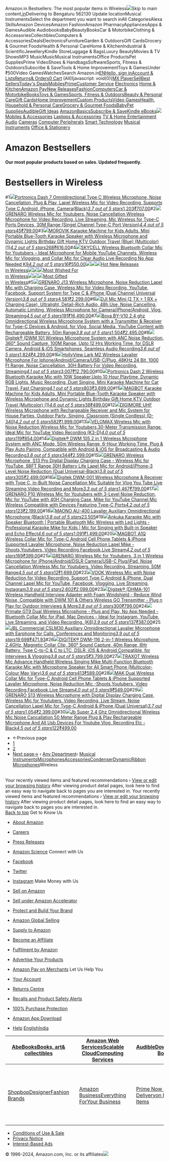 Amazon.in Bestsellers: The most popular items in Wireless![](https://m.media-amazon.com/images/G/31/gno/sprites/nav-sprite-global-1x-reorg-privacy._CB541718031_.png)Skip to main content[.in](/ref=nav_logo)Delivering to Bengaluru 562130  Update locationMusical InstrumentsSelect the department you want to search inAll CategoriesAlexa SkillsAmazon DevicesAmazon FashionAmazon PharmacyAppliancesApps & GamesAudible AudiobooksBabyBeautyBooksCar & MotorbikeClothing & AccessoriesCollectiblesComputers & AccessoriesDealsElectronicsFurnitureGarden & OutdoorsGift CardsGrocery & Gourmet FoodsHealth & Personal CareHome & KitchenIndustrial & ScientificJewelleryKindle StoreLuggage & BagsLuxury BeautyMovies & TV ShowsMP3 MusicMusicMusical InstrumentsOffice ProductsPet SuppliesPrime VideoShoes & HandbagsSoftwareSports, Fitness & OutdoorsSubscribe & SaveTools & Home ImprovementToys & GamesUnder ₹500Video GamesWatchesSearch Amazon.in[EN](/customer-preferences/edit?ie=UTF8&preferencesReturnUrl=%2Fgp%2Fbestsellers%2Fmusical-instruments%2F4654392031%2Fref%3Dzg_bs_nav_musical-instruments_2_4654391031&ref_=topnav_lang)[Hello, sign inAccount & Lists](https://www.amazon.in/ap/signin?openid.pape.max_auth_age=0&openid.return_to=https%3A%2F%2Fwww.amazon.in%2Fgp%2Fbestsellers%2Fmusical-instruments%2F4654392031%2Fref%3Dnav_ya_signin&openid.identity=http%3A%2F%2Fspecs.openid.net%2Fauth%2F2.0%2Fidentifier_select&openid.assoc_handle=inflex&openid.mode=checkid_setup&openid.claimed_id=http%3A%2F%2Fspecs.openid.net%2Fauth%2F2.0%2Fidentifier_select&openid.ns=http%3A%2F%2Fspecs.openid.net%2Fauth%2F2.0)[Returns& Orders](/gp/css/order-history?ref_=nav_orders_first)[0 Cart](/gp/cart/view.html?ref_=nav_cart) [All](javascript: void(0))[MX Player](/minitv?ref_=nav_avod_desktop_topnav)[Sell](/b/32702023031?node=32702023031&ld=AZINSOANavDesktop_T3&ref_=nav_cs_sell_T3)[Best Sellers](/gp/bestsellers/?ref_=nav_cs_bestsellers)[Today's Deals](/deals?ref_=nav_cs_gb)[Mobiles](/mobile-phones/b/?ie=UTF8&node=1389401031&ref_=nav_cs_mobiles)[Prime](/prime?ref_=nav_cs_primelink_nonmember)[Customer Service](/gp/help/customer/display.html?nodeId=200507590&ref_=nav_cs_help) [Electronics](/electronics/b/?ie=UTF8&node=976419031&ref_=nav_cs_electronics) [Home & Kitchen](/Home-Kitchen/b/?ie=UTF8&node=976442031&ref_=nav_cs_home)[Amazon Pay](/gp/sva/dashboard?ref_=nav_cs_apay)[New Releases](/gp/new-releases/?ref_=nav_cs_newreleases)[Fashion](/gp/browse.html?node=6648217031&ref_=nav_cs_fashion)[Computers](/computers-and-accessories/b/?ie=UTF8&node=976392031&ref_=nav_cs_pc)[Car & Motorbike](/Car-Motorbike-Store/b/?ie=UTF8&node=4772060031&ref_=nav_cs_automotive)[Books](/Books/b/?ie=UTF8&node=976389031&ref_=nav_cs_books)[Toys & Games](/Toys-Games/b/?ie=UTF8&node=1350380031&ref_=nav_cs_toys)[Sports, Fitness & Outdoors](/Sports/b/?ie=UTF8&node=1984443031&ref_=nav_cs_sports)[Beauty & Personal Care](/beauty/b/?ie=UTF8&node=1355016031&ref_=nav_cs_beauty)[Gift Cards](/gift-card-store/b/?ie=UTF8&node=3704982031&ref_=nav_cs_gc)[Home Improvement](/Home-Improvement/b/?ie=UTF8&node=4286640031&ref_=nav_cs_hi)[Custom Products](/Amazon-Custom/b/?ie=UTF8&node=32615889031&ref_=nav_cs_custom)[Video Games](/video-games/b/?ie=UTF8&node=976460031&ref_=nav_cs_video_games)[Health, Household & Personal Care](/health-and-personal-care/b/?ie=UTF8&node=1350384031&ref_=nav_cs_hpc)[Grocery & Gourmet Foods](/Gourmet-Specialty-Foods/b/?ie=UTF8&node=2454178031&ref_=nav_cs_grocery)[Baby](/Baby/b/?ie=UTF8&node=1571274031&ref_=nav_cs_baby)[Pet Supplies](/Pet-Supplies/b/?ie=UTF8&node=2454181031&ref_=nav_cs_pets)[Audible](/Audible-Books-and-Originals/b/?ie=UTF8&node=17941593031&ref_=nav_cs_audible)[Gift Ideas](/gcx/-/gfhz/?ref_=nav_cs_giftfinder) [AmazonBasics](/b/?node=6637738031&ref_=nav_cs_amazonbasics)[Subscribe & Save](/auto-deliveries/landing?ref_=nav_cs_sns)[Kindle eBooks](/Kindle-eBooks/b/?ie=UTF8&node=1634753031&ref_=nav_cs_kindle_books)[![](https://m.media-amazon.com/images/G/31/img18/Electronics/Megamenu/Megamenu_Electronics_top._CB485947327_.png)](/electronics/b/?ie=UTF8&node=976419031&ref_=topnav_storetab_top_elec_mega) [Mobiles & Accessories](/b/?_encoding=UTF8&node=1389401031&ref_=sv_top_elec_mega_1)  [Laptops & Accessories](/b/?_encoding=UTF8&node=976392031&ref_=sv_top_elec_mega_2)  [TV & Home Entertainment](/b/?_encoding=UTF8&node=1389375031&ref_=sv_top_elec_mega_3)  [Audio](/b/?_encoding=UTF8&node=1389335031&ref_=sv_top_elec_mega_4)  [Cameras](/b/?_encoding=UTF8&node=1388977031&ref_=sv_top_elec_mega_5)  [Computer Peripherals](/b/?_encoding=UTF8&node=1375248031&ref_=sv_top_elec_mega_6)  [Smart Technology](/b/?_encoding=UTF8&node=13773797031&ref_=sv_top_elec_mega_7)  [Musical Instruments](/b/?_encoding=UTF8&node=3677697031&ref_=sv_top_elec_mega_8)  [Office & Stationery](/b/?_encoding=UTF8&node=2454172031&ref_=sv_top_elec_mega_9) 

Amazon Bestsellers
==================

#### Our most popular products based on sales. Updated frequently.

Bestsellers in Wireless
=======================

#1[![](https://images-eu.ssl-images-amazon.com/images/I/510FMHQ1ikL._AC_UL300_SR300,200_.jpg)](/Portronics-Omnidirectional-Microphone-Cancellation-Recording/dp/B0CWXRTBSZ/ref=zg_bs_g_4654392031_d_sccl_1/262-7801173-9112739?psc=1)[Portronics Dash 7 Omnidirectional Type C Wireless Microphone, Noise Cancellation, Plug & Play, Lapel Wireless Mic for Video Recording, Supports Type C Android, iPhone, Camera(Black)](/Portronics-Omnidirectional-Microphone-Cancellation-Recording/dp/B0CWXRTBSZ/ref=zg_bs_g_4654392031_d_sccl_1/262-7801173-9112739?psc=1)[*3.7 out of 5 stars*1,203](/product-reviews/B0CWXRTBSZ/ref=zg_bs_g_4654392031_d_sccl_1_cr/262-7801173-9112739)[₹707.00](/Portronics-Omnidirectional-Microphone-Cancellation-Recording/dp/B0CWXRTBSZ/ref=zg_bs_g_4654392031_d_sccl_1/262-7801173-9112739?psc=1)#2[![](https://images-eu.ssl-images-amazon.com/images/I/61XiCEis+RL._AC_UL300_SR300,200_.jpg)](/GRENARO-Type-C-Singel-Channel-Version/dp/B0DK56MSXV/ref=zg_bs_g_4654392031_d_sccl_2/262-7801173-9112739?psc=1)[GRENARO Wireless Mic for Youtubers, Noise Cancellation Wireless Microphone for Video Recording, Live Streaming, Mic Wireless for Type-C Ports Devices, 30M Range (Singel Channel Type-C Port Version)](/GRENARO-Type-C-Singel-Channel-Version/dp/B0DK56MSXV/ref=zg_bs_g_4654392031_d_sccl_2/262-7801173-9112739?psc=1)[*4.4 out of 5 stars*45](/product-reviews/B0DK56MSXV/ref=zg_bs_g_4654392031_d_sccl_2_cr/262-7801173-9112739)[₹799.00](/GRENARO-Type-C-Singel-Channel-Version/dp/B0DK56MSXV/ref=zg_bs_g_4654392031_d_sccl_2/262-7801173-9112739?psc=1)#3[![](https://images-eu.ssl-images-amazon.com/images/I/61nW0H0vvSL._AC_UL300_SR300,200_.jpg)](/MOROVIK-Portable-Blue-Tooth-Microphone-Multicolor/dp/B0DCGFB2Q8/ref=zg_bs_g_4654392031_d_sccl_3/262-7801173-9112739?psc=1)[MOROVIK Karaoke Machine for Kids Adults, Mini Portable Blue-Tooth Karaoke Speaker with Wireless Microphone and Dynamic Lights Birthday Gift Home KTV Outdoor Travel (Blue) (Multicolor) (1)](/MOROVIK-Portable-Blue-Tooth-Microphone-Multicolor/dp/B0DCGFB2Q8/ref=zg_bs_g_4654392031_d_sccl_3/262-7801173-9112739?psc=1)[*4.2 out of 5 stars*268](/product-reviews/B0DCGFB2Q8/ref=zg_bs_g_4654392031_d_sccl_3_cr/262-7801173-9112739)[₹616.00](/MOROVIK-Portable-Blue-Tooth-Microphone-Multicolor/dp/B0DCGFB2Q8/ref=zg_bs_g_4654392031_d_sccl_3/262-7801173-9112739?psc=1)#4[![](https://images-eu.ssl-images-amazon.com/images/I/71ZM3QDxURL._AC_UL300_SR300,200_.jpg)](/SKYCELL-Wireless-Bluetooth-Collar-Youtubers/dp/B0DMM1W3Z8/ref=zg_bs_g_4654392031_d_sccl_4/262-7801173-9112739?psc=1)[SKYCELL Wireless Bluetooth Collar Mic for Youtubers – Ideal Microphone for Mobile YouTube Channels, Wireless Mic for Vlogging, and Collar Mic for Clear Audio Live Recording No App Needed K9](/SKYCELL-Wireless-Bluetooth-Collar-Youtubers/dp/B0DMM1W3Z8/ref=zg_bs_g_4654392031_d_sccl_4/262-7801173-9112739?psc=1)[*4.2 out of 5 stars*16](/product-reviews/B0DMM1W3Z8/ref=zg_bs_g_4654392031_d_sccl_4_cr/262-7801173-9112739)[₹550.00](/SKYCELL-Wireless-Bluetooth-Collar-Youtubers/dp/B0DMM1W3Z8/ref=zg_bs_g_4654392031_d_sccl_4/262-7801173-9112739?psc=1)[![](https://m.media-amazon.com/images/I/41s2oh-MPUL.jpg)![](https://m.media-amazon.com/images/I/41V0pYaU-tL.jpg)![](https://m.media-amazon.com/images/I/41LS0v0GniL.jpg)Hot New Releases  
in Wireless](/gp/new-releases/musical-instruments/4654392031/ref=zg_bs_tab_t_musical-instruments_bsnr)[![](https://m.media-amazon.com/images/I/413viCgpI+L.jpg)![](https://m.media-amazon.com/images/I/412dUD7kOuL.jpg)![](https://m.media-amazon.com/images/I/21aejLidIsL.jpg)Most Wished For  
in Wireless](/gp/most-wished-for/musical-instruments/4654392031/ref=zg_bs_tab_t_musical-instruments_mw)[![](https://m.media-amazon.com/images/I/519bx1LQAQL.jpg)![](https://m.media-amazon.com/images/I/41bIYVa4mTL.jpg)![](https://m.media-amazon.com/images/I/41ned47qEyL.jpg)Most Gifted  
in Wireless](/gp/most-gifted/musical-instruments/4654392031/ref=zg_bs_tab_t_musical-instruments_mg)#5[![](https://images-eu.ssl-images-amazon.com/images/I/71E7dzHvBuL._AC_UL300_SR300,200_.jpg)](/GRENARO-Dual-Channel-Universal-Version/dp/B09ZV5JHVR/ref=zg_bs_g_4654392031_d_sccl_5/262-7801173-9112739?psc=1)[GRENARO J13 Wireless Microphone, Noise Reduction Lapel Mic with Charging Case, Wireless Mic for Video Recording, YouTube, Facebook, Support System for Type C & iPhone (Dual Channel Universal Version)](/GRENARO-Dual-Channel-Universal-Version/dp/B09ZV5JHVR/ref=zg_bs_g_4654392031_d_sccl_5/262-7801173-9112739?psc=1)[*3.8 out of 5 stars*4,581](/product-reviews/B09ZV5JHVR/ref=zg_bs_g_4654392031_d_sccl_5_cr/262-7801173-9112739)[₹2,299.00](/GRENARO-Dual-Channel-Universal-Version/dp/B09ZV5JHVR/ref=zg_bs_g_4654392031_d_sccl_5/262-7801173-9112739?psc=1)#6[![](https://images-eu.ssl-images-amazon.com/images/I/61QqmaYpRNL._AC_UL300_SR300,200_.jpg)](/DJI-Ultralight-Detail-Rich-Cancelling-Microphone/dp/B0DMWC8XFQ/ref=zg_bs_g_4654392031_d_sccl_6/262-7801173-9112739?psc=1)[DJI Mic Mini (2 TX + 1 RX + Charging Case), Ultralight, Detail-Rich Audio, 48h Use, Noise Cancelling, Automatic Limiting, Wireless Microphone for Camera/iPhone/Android, Vlog, Streaming](/DJI-Ultralight-Detail-Rich-Cancelling-Microphone/dp/B0DMWC8XFQ/ref=zg_bs_g_4654392031_d_sccl_6/262-7801173-9112739?psc=1)[*4.5 out of 5 stars*191](/product-reviews/B0DMWC8XFQ/ref=zg_bs_g_4654392031_d_sccl_6_cr/262-7801173-9112739)[₹16,490.00](/DJI-Ultralight-Detail-Rich-Cancelling-Microphone/dp/B0DMWC8XFQ/ref=zg_bs_g_4654392031_d_sccl_6/262-7801173-9112739?psc=1)#7[![](https://images-eu.ssl-images-amazon.com/images/I/51G3xoFH3wL._AC_UL300_SR300,200_.jpg)](/Boya-Omnidirectional-Microphone-Transmitter-Rechargeable/dp/B0BLNTN3YP/ref=zg_bs_g_4654392031_d_sccl_7/262-7801173-9112739?psc=1)[Boya BY-V10 2.4 ghz Omnidirectional Wireless Microphone System with a Transmitter & Receiver for Type-C Devices & Android. for Vlog, Social Media, YouTube Content with Rechargeable Battery. 50m Range](/Boya-Omnidirectional-Microphone-Transmitter-Rechargeable/dp/B0BLNTN3YP/ref=zg_bs_g_4654392031_d_sccl_7/262-7801173-9112739?psc=1)[*3.8 out of 5 stars*1,504](/product-reviews/B0BLNTN3YP/ref=zg_bs_g_4654392031_d_sccl_7_cr/262-7801173-9112739)[₹2,495.00](/Boya-Omnidirectional-Microphone-Transmitter-Rechargeable/dp/B0BLNTN3YP/ref=zg_bs_g_4654392031_d_sccl_7/262-7801173-9112739?psc=1)#8[![](https://images-eu.ssl-images-amazon.com/images/I/71bd2iJ18bL._AC_UL300_SR300,200_.jpg)](/Digitek-Microphone-Smartphone-DWM-101/dp/B0B8DF9H2R/ref=zg_bs_g_4654392031_d_sccl_8/262-7801173-9112739?psc=1)[Digitek® (DWM 101 Wireless Microphone System with ANC Noise Reduction, 360° Sound Capture, 100M Range, Upto 12 Hrs Working Time, for DSLR Camera, Android & iOS Smartphones, Seamless Audio Recording](/Digitek-Microphone-Smartphone-DWM-101/dp/B0B8DF9H2R/ref=zg_bs_g_4654392031_d_sccl_8/262-7801173-9112739?psc=1)[*3.6 out of 5 stars*1,824](/product-reviews/B0B8DF9H2R/ref=zg_bs_g_4654392031_d_sccl_8_cr/262-7801173-9112739)[₹4,299.00](/Digitek-Microphone-Smartphone-DWM-101/dp/B0B8DF9H2R/ref=zg_bs_g_4654392031_d_sccl_8/262-7801173-9112739?psc=1)#9[![](https://images-eu.ssl-images-amazon.com/images/I/81ZyDI+YhfL._AC_UL300_SR300,200_.jpg)](/Hollyland-Microphone-Cancellation-Recording-Streaming/dp/B0CP7QXWPN/ref=zg_bs_g_4654392031_d_sccl_9/262-7801173-9112739?psc=1)[HollyView Lark M2 Wireless Lavalier Microphone For Iphone/Android/Camera/USB-C/Plug, 48KHz 24 Bit, 1000 Ft Range, Noise Cancellation, 30H Battery For Video Recording, Streaming](/Hollyland-Microphone-Cancellation-Recording-Streaming/dp/B0CP7QXWPN/ref=zg_bs_g_4654392031_d_sccl_9/262-7801173-9112739?psc=1)[*4.1 out of 5 stars*3,007](/product-reviews/B0CP7QXWPN/ref=zg_bs_g_4654392031_d_sccl_9_cr/262-7801173-9112739)[₹12,790.00](/Hollyland-Microphone-Cancellation-Recording-Streaming/dp/B0CP7QXWPN/ref=zg_bs_g_4654392031_d_sccl_9/262-7801173-9112739?psc=1)#10[![](https://images-eu.ssl-images-amazon.com/images/I/51uIRtjygqL._AC_UL300_SR300,200_.jpg)](/Portronics-Wireless-Bluetooth-Playtime-Recording/dp/B0CD44YX65/ref=zg_bs_g_4654392031_d_sccl_10/262-7801173-9112739?psc=1)[Portronics Dash 2 Wireless Bluetooth Karaoke Mic with 10W Speaker,Upto 10 Hour Playtime, Dynamic RGB Lights, Music Recording, Duet Singing, Mini Karaoke Machine for Car Travel, Fast Charging](/Portronics-Wireless-Bluetooth-Playtime-Recording/dp/B0CD44YX65/ref=zg_bs_g_4654392031_d_sccl_10/262-7801173-9112739?psc=1)[*4.1 out of 5 stars*803](/product-reviews/B0CD44YX65/ref=zg_bs_g_4654392031_d_sccl_10_cr/262-7801173-9112739)[₹3,699.00](/Portronics-Wireless-Bluetooth-Playtime-Recording/dp/B0CD44YX65/ref=zg_bs_g_4654392031_d_sccl_10/262-7801173-9112739?psc=1)#11[![](https://images-eu.ssl-images-amazon.com/images/I/61oZ6ndSVkL._AC_UL300_SR300,200_.jpg)](/MAGBOT-Portable-Blue-Tooth-Microphone-Multicolor/dp/B0DK1HVG34/ref=zg_bs_g_4654392031_d_sccl_11/262-7801173-9112739?psc=1)[MAGBOT Karaoke Machine for Kids Adults, Mini Portable Blue-Tooth Karaoke Speaker with Wireless Microphone and Dynamic Lights Birthday Gift Home KTV Outdoor Travel (Multicolor) (1)](/MAGBOT-Portable-Blue-Tooth-Microphone-Multicolor/dp/B0DK1HVG34/ref=zg_bs_g_4654392031_d_sccl_11/262-7801173-9112739?psc=1)[*4.6 out of 5 stars*38](/product-reviews/B0DK1HVG34/ref=zg_bs_g_4654392031_d_sccl_11_cr/262-7801173-9112739)[₹499.00](/MAGBOT-Portable-Blue-Tooth-Microphone-Multicolor/dp/B0DK1HVG34/ref=zg_bs_g_4654392031_d_sccl_11/262-7801173-9112739?psc=1)#12[![](https://images-eu.ssl-images-amazon.com/images/I/71hE2gONtDL._AC_UL300_SR300,200_.jpg)](/DIGIMORE-D-340-Microphone-Multipurpose-Rechargeable/dp/B0C2CNDKHZ/ref=zg_bs_g_4654392031_d_sccl_12/262-7801173-9112739?psc=1)[DIGIMORE UHF Wireless Microphone with Rechargeable Receiver and Mic System for House Parties, Outdoor Party, Singing, Classroom (Single Cordless) (D-340)](/DIGIMORE-D-340-Microphone-Multipurpose-Rechargeable/dp/B0C2CNDKHZ/ref=zg_bs_g_4654392031_d_sccl_12/262-7801173-9112739?psc=1)[*4.2 out of 5 stars*582](/product-reviews/B0C2CNDKHZ/ref=zg_bs_g_4654392031_d_sccl_12_cr/262-7801173-9112739)[₹1,999.00](/DIGIMORE-D-340-Microphone-Multipurpose-Rechargeable/dp/B0C2CNDKHZ/ref=zg_bs_g_4654392031_d_sccl_12/262-7801173-9112739?psc=1)#13[![](https://images-eu.ssl-images-amazon.com/images/I/71YpY2kfNPL._AC_UL300_SR300,200_.jpg)](/VELOMAX-Reduction-Youtubers-Transmission-K3-D/dp/B0DJJPY82H/ref=zg_bs_g_4654392031_d_sccl_13/262-7801173-9112739?psc=1)[VELOMAX Wireless Mic with Noise Reduction,Wireless Mic for Youtubers,30-Meter Transmission Range, Ideal Mic for YouTube Video Recording (K3-D)](/VELOMAX-Reduction-Youtubers-Transmission-K3-D/dp/B0DJJPY82H/ref=zg_bs_g_4654392031_d_sccl_13/262-7801173-9112739?psc=1)[*4.0 out of 5 stars*119](/product-reviews/B0DJJPY82H/ref=zg_bs_g_4654392031_d_sccl_13_cr/262-7801173-9112739)[₹854.00](/VELOMAX-Reduction-Youtubers-Transmission-K3-D/dp/B0DJJPY82H/ref=zg_bs_g_4654392031_d_sccl_13/262-7801173-9112739?psc=1)#14[![](https://images-eu.ssl-images-amazon.com/images/I/71ymgY4cOJL._AC_UL300_SR300,200_.jpg)](/Digitek-Professional-Microphone-Compatible-Interviews/dp/B0CGVLW9MN/ref=zg_bs_g_4654392031_d_sccl_14/262-7801173-9112739?psc=1)[Digitek® DWM 105 2 in 1 Wireless Microphone System with ANC Mode, 50m Wireless Range, 6-Hour Working Time, Plug & Play Auto Pairing, Compatible with Android & iOS for Broadcasting & Audio Recording](/Digitek-Professional-Microphone-Compatible-Interviews/dp/B0CGVLW9MN/ref=zg_bs_g_4654392031_d_sccl_14/262-7801173-9112739?psc=1)[*3.8 out of 5 stars*344](/product-reviews/B0CGVLW9MN/ref=zg_bs_g_4654392031_d_sccl_14_cr/262-7801173-9112739)[₹2,599.00](/Digitek-Professional-Microphone-Compatible-Interviews/dp/B0CGVLW9MN/ref=zg_bs_g_4654392031_d_sccl_14/262-7801173-9112739?psc=1)#15[![](https://images-eu.ssl-images-amazon.com/images/I/61lCWSV1CqL._AC_UL300_SR300,200_.jpg)](/GRENARO-Wireless-Microphone-Digital-Charging/dp/B0CVWQVXP2/ref=zg_bs_g_4654392031_d_sccl_15/262-7801173-9112739?psc=1)[GRENARO Wireless Microphone, S13 Pro Digital Display Charging Case - Wireless Mic for YouTube, 98FT Range 30H Battery Life Lapel Mic for Android/iPhone-3 Level Noise Reduction (Dual Universal-Black)](/GRENARO-Wireless-Microphone-Digital-Charging/dp/B0CVWQVXP2/ref=zg_bs_g_4654392031_d_sccl_15/262-7801173-9112739?psc=1)[*3.8 out of 5 stars*305](/product-reviews/B0CVWQVXP2/ref=zg_bs_g_4654392031_d_sccl_15_cr/262-7801173-9112739)[₹2,499.00](/GRENARO-Wireless-Microphone-Digital-Charging/dp/B0CVWQVXP2/ref=zg_bs_g_4654392031_d_sccl_15/262-7801173-9112739?psc=1)#16[![](https://images-eu.ssl-images-amazon.com/images/I/61eLKpNV1-L._AC_UL300_SR300,200_.jpg)](/Digitek-Microphone-Compatible-Cancellation-Streaming/dp/B0B8DK8GDW/ref=zg_bs_g_4654392031_d_sccl_16/262-7801173-9112739?psc=1)[Digitek DWM-001 Wireless Microphone & Receiver with Type C, in-Built Noise Cancellation Mic Suitable for Vlog You Tube Live Streaming Video Recording and More](/Digitek-Microphone-Compatible-Cancellation-Streaming/dp/B0B8DK8GDW/ref=zg_bs_g_4654392031_d_sccl_16/262-7801173-9112739?psc=1)[*3.3 out of 5 stars*1,467](/product-reviews/B0B8DK8GDW/ref=zg_bs_g_4654392031_d_sccl_16_cr/262-7801173-9112739)[₹799.00](/Digitek-Microphone-Compatible-Cancellation-Streaming/dp/B0B8DK8GDW/ref=zg_bs_g_4654392031_d_sccl_16/262-7801173-9112739?psc=1)#17[![](https://images-eu.ssl-images-amazon.com/images/I/71d+8ufSasL._AC_UL300_SR300,200_.jpg)](/GRENARO-Youtubers-Reduction-Channel-Compatible/dp/B0DCJSVN1Z/ref=zg_bs_g_4654392031_d_sccl_17/262-7801173-9112739?psc=1)[GRENARO P10 Wireless Mic for Youtubers with 3-Level Noise Reduction, Mic for YouTube with 40H Charging Case, Mike for YouTube Channel,Mic Wireless Compatible with Devices Featuring Type-C Ports](/GRENARO-Youtubers-Reduction-Channel-Compatible/dp/B0DCJSVN1Z/ref=zg_bs_g_4654392031_d_sccl_17/262-7801173-9112739?psc=1)[*4.2 out of 5 stars*123](/product-reviews/B0DCJSVN1Z/ref=zg_bs_g_4654392031_d_sccl_17_cr/262-7801173-9112739)[₹2,199.00](/GRENARO-Youtubers-Reduction-Channel-Compatible/dp/B0DCJSVN1Z/ref=zg_bs_g_4654392031_d_sccl_17/262-7801173-9112739?psc=1)#18[![](https://images-eu.ssl-images-amazon.com/images/I/61qQrv9iAfL._AC_UL300_SR300,200_.jpg)](/Maono-AU-400-Lavalier-Microphone-Black/dp/B07JF9B592/ref=zg_bs_g_4654392031_d_sccl_18/262-7801173-9112739?psc=1)[MAONO AU-400 Lavalier Auxiliary Omnidirectional Microphone (Black)](/Maono-AU-400-Lavalier-Microphone-Black/dp/B07JF9B592/ref=zg_bs_g_4654392031_d_sccl_18/262-7801173-9112739?psc=1)[*3.8 out of 5 stars*23,505](/product-reviews/B07JF9B592/ref=zg_bs_g_4654392031_d_sccl_18_cr/262-7801173-9112739)#19[![](https://images-eu.ssl-images-amazon.com/images/I/61ODe5pvXXL._AC_UL300_SR300,200_.jpg)](/Ankuka-Karaoke-Bluetooth-Portable-Wireless/dp/B0CX23TJBM/ref=zg_bs_g_4654392031_d_sccl_19/262-7801173-9112739?psc=1)[Ankuka Karaoke Mic with Speaker Bluetooth | Portable Bluetooth Mic Wireless with Led Lights - Professional Karaoke Mike for Kids | Mic for Singing with Built-in Speaker and Echo Effect](/Ankuka-Karaoke-Bluetooth-Portable-Wireless/dp/B0CX23TJBM/ref=zg_bs_g_4654392031_d_sccl_19/262-7801173-9112739?psc=1)[*4.6 out of 5 stars*1,091](/product-reviews/B0CX23TJBM/ref=zg_bs_g_4654392031_d_sccl_19_cr/262-7801173-9112739)[₹1,499.00](/Ankuka-Karaoke-Bluetooth-Portable-Wireless/dp/B0CX23TJBM/ref=zg_bs_g_4654392031_d_sccl_19/262-7801173-9112739?psc=1)#20[![](https://images-eu.ssl-images-amazon.com/images/I/71XWAc8-1uL._AC_UL300_SR300,200_.jpg)](/MAGBOT-Handheld-Multi-Function-Bluetooth-Microphone/dp/B0C2W1PH9R/ref=zg_bs_g_4654392031_d_sccl_20/262-7801173-9112739?psc=1)[MAGBOT A1Q Wireless Collar Mic for Type-C Android Cell Phone,Tablets & iPhone Supported Lavalier Microphone, Noise Reduction Lapel Mike -Shoots,Youtubers, Video Recording,Facebook,Live Stream](/MAGBOT-Handheld-Multi-Function-Bluetooth-Microphone/dp/B0C2W1PH9R/ref=zg_bs_g_4654392031_d_sccl_20/262-7801173-9112739?psc=1)[*4.2 out of 5 stars*169](/product-reviews/B0C2W1PH9R/ref=zg_bs_g_4654392031_d_sccl_20_cr/262-7801173-9112739)[₹399.00](/MAGBOT-Handheld-Multi-Function-Bluetooth-Microphone/dp/B0C2W1PH9R/ref=zg_bs_g_4654392031_d_sccl_20/262-7801173-9112739?psc=1)#21[![](https://images-eu.ssl-images-amazon.com/images/I/71GDuIJNglL._AC_UL300_SR300,200_.jpg)](/GRENARO-Youtubers-Microphone-Cancellation-Recording/dp/B0DMV9KZ76/ref=zg_bs_g_4654392031_d_sccl_21/262-7801173-9112739?psc=1)[GRENARO Wireless Mic for Youtubers, 3 in 1 Wireless Microphone for iPhone/Android/DSLR Camera/USB-C Plug/iPad, Noise Cancellation Wireless Mic for Youtubers, Video Recording, Streaming, 50M Range](/GRENARO-Youtubers-Microphone-Cancellation-Recording/dp/B0DMV9KZ76/ref=zg_bs_g_4654392031_d_sccl_21/262-7801173-9112739?psc=1)[*4.5 out of 5 stars*12](/product-reviews/B0DMV9KZ76/ref=zg_bs_g_4654392031_d_sccl_21_cr/262-7801173-9112739)[₹1,699.00](/GRENARO-Youtubers-Microphone-Cancellation-Recording/dp/B0DMV9KZ76/ref=zg_bs_g_4654392031_d_sccl_21/262-7801173-9112739?psc=1)#22[![](https://images-eu.ssl-images-amazon.com/images/I/618ohEMNmqL._AC_UL300_SR300,200_.jpg)](/VOOK-Wireless-Mic-Reduction-Recording-Streaming/dp/B0DCF7P7L5/ref=zg_bs_g_4654392031_d_sccl_22/262-7801173-9112739?psc=1)[VOOK Wireless Mic with Noise Reduction for Video Recording, Support Type C Android & iPhone, Dual Channel Lapel Mic for YouTube, Facebook, Vlogging, Live Streaming, Instagram](/VOOK-Wireless-Mic-Reduction-Recording-Streaming/dp/B0DCF7P7L5/ref=zg_bs_g_4654392031_d_sccl_22/262-7801173-9112739?psc=1)[*3.9 out of 5 stars*2,602](/product-reviews/B0DCF7P7L5/ref=zg_bs_g_4654392031_d_sccl_22_cr/262-7801173-9112739)[₹2,099.00](/VOOK-Wireless-Mic-Reduction-Recording-Streaming/dp/B0DCF7P7L5/ref=zg_bs_g_4654392031_d_sccl_22/262-7801173-9112739?psc=1)#23[![](https://images-eu.ssl-images-amazon.com/images/I/51Cn6gRRj7L._AC_UL300_SR300,200_.jpg)](/Digitek-Compatible-Trensmitter-DHMA-101-Windshield/dp/B0C2TYJHYS/ref=zg_bs_g_4654392031_d_sccl_23/262-7801173-9112739?psc=1)[Digitek® (DHMA-101 Wireless Handheld Interview Adapter with Foam Windshield - Reduce Wind Noise, Compatible with DWM 101 & Others Wireless GO Trensmitter - Plug n Play for Outdoor Interviews & More](/Digitek-Compatible-Trensmitter-DHMA-101-Windshield/dp/B0C2TYJHYS/ref=zg_bs_g_4654392031_d_sccl_23/262-7801173-9112739?psc=1)[*3.8 out of 5 stars*300](/product-reviews/B0C2TYJHYS/ref=zg_bs_g_4654392031_d_sccl_23_cr/262-7801173-9112739)[₹799.00](/Digitek-Compatible-Trensmitter-DHMA-101-Windshield/dp/B0C2TYJHYS/ref=zg_bs_g_4654392031_d_sccl_23/262-7801173-9112739?psc=1)#24[![](https://images-eu.ssl-images-amazon.com/images/I/612YG64un+L._AC_UL300_SR300,200_.jpg)](/Primate-Wireless-Microphone-Android-Devices/dp/B0D46T66FK/ref=zg_bs_g_4654392031_d_sccl_24/262-7801173-9112739?psc=1)[Primate GT9 Dual Wireless Microphone - Plug and Play, No App Needed - Bluetooth Collar Mic for iPad, Mac Devices - Ideal for Instagram, YouTube, Live Streaming, and Video Recording. (K8)](/Primate-Wireless-Microphone-Android-Devices/dp/B0D46T66FK/ref=zg_bs_g_4654392031_d_sccl_24/262-7801173-9112739?psc=1)[*3.9 out of 5 stars*137](/product-reviews/B0D46T66FK/ref=zg_bs_g_4654392031_d_sccl_24_cr/262-7801173-9112739)[₹387.00](/Primate-Wireless-Microphone-Android-Devices/dp/B0D46T66FK/ref=zg_bs_g_4654392031_d_sccl_24/262-7801173-9112739?psc=1)#25[![](https://images-eu.ssl-images-amazon.com/images/I/51ySJDoJViL._AC_UL300_SR300,200_.jpg)](/JBL-Commercial-Omnidirectional-Microphone-Conferences/dp/B09HS3HYJG/ref=zg_bs_g_4654392031_d_sccl_25/262-7801173-9112739?psc=1)[JBL Commercial CSLM30 Auxiliary Omnidirectional Lavalier Microphone with Earphone for Calls, Conferences and Monitoring](/JBL-Commercial-Omnidirectional-Microphone-Conferences/dp/B09HS3HYJG/ref=zg_bs_g_4654392031_d_sccl_25/262-7801173-9112739?psc=1)[*3.9 out of 5 stars*19,698](/product-reviews/B09HS3HYJG/ref=zg_bs_g_4654392031_d_sccl_25_cr/262-7801173-9112739)[₹471.93](/JBL-Commercial-Omnidirectional-Microphone-Conferences/dp/B09HS3HYJG/ref=zg_bs_g_4654392031_d_sccl_25/262-7801173-9112739?psc=1)#26[![](https://images-eu.ssl-images-amazon.com/images/I/61jRoRx6HiL._AC_UL300_SR300,200_.jpg)](/DIGITEK%C2%AE-Wireless-Microphone-Compatible-Interviews/dp/B0DH8BVS6Z/ref=zg_bs_g_4654392031_d_sccl_26/262-7801173-9112739?psc=1)[DIGITEK® DWM-116 2-in-1 Wireless Microphone, 2.4GHz, Magnetic Collar Clip, 360° Sound Capture, 40m Range, 6Hr Battery, Type C-to-C & C to LTC, DSLR, iOS & Android Compatible, for Interviews & Vlogging](/DIGITEK%C2%AE-Wireless-Microphone-Compatible-Interviews/dp/B0DH8BVS6Z/ref=zg_bs_g_4654392031_d_sccl_26/262-7801173-9112739?psc=1)[*3.8 out of 5 stars*5](/product-reviews/B0DH8BVS6Z/ref=zg_bs_g_4654392031_d_sccl_26_cr/262-7801173-9112739)[₹3,799.00](/DIGITEK%C2%AE-Wireless-Microphone-Compatible-Interviews/dp/B0DH8BVS6Z/ref=zg_bs_g_4654392031_d_sccl_26/262-7801173-9112739?psc=1)#27[![](https://images-eu.ssl-images-amazon.com/images/I/31A68pOn+WL._AC_UL300_SR300,200_.jpg)](/TRAXOT-Multi-Function-Bluetooth-Microphone-Multicolor/dp/B0CKJ77HWW/ref=zg_bs_g_4654392031_d_sccl_27/262-7801173-9112739?psc=1)[TRAXOT Wireless Mic Advance Handheld Wireless Singing Mike Multi-Function Bluetooth Karaoke Mic with Microphone Speaker for All Smart Phone (Multicolor- Colour May Vary)](/TRAXOT-Multi-Function-Bluetooth-Microphone-Multicolor/dp/B0CKJ77HWW/ref=zg_bs_g_4654392031_d_sccl_27/262-7801173-9112739?psc=1)[*3.6 out of 5 stars*413](/product-reviews/B0CKJ77HWW/ref=zg_bs_g_4654392031_d_sccl_27_cr/262-7801173-9112739)[₹589.00](/TRAXOT-Multi-Function-Bluetooth-Microphone-Multicolor/dp/B0CKJ77HWW/ref=zg_bs_g_4654392031_d_sccl_27/262-7801173-9112739?psc=1)#28[![](https://images-eu.ssl-images-amazon.com/images/I/61hH8+MhrNL._AC_UL300_SR300,200_.jpg)](/Supported-Microphone-Reduction-Youtubers-Recording/dp/B0DNZ32PQ2/ref=zg_bs_g_4654392031_d_sccl_28/262-7801173-9112739?psc=1)[MAK Dual Wireless Collar Mic for Type-C Android Cell Phone,Tablets & iPhone Supported Lavalier Microphone, Noise Reduction Mic -Shoots,Youtubers, Video Recording,Facebook,Live Stream](/Supported-Microphone-Reduction-Youtubers-Recording/dp/B0DNZ32PQ2/ref=zg_bs_g_4654392031_d_sccl_28/262-7801173-9112739?psc=1)[*4.0 out of 5 stars*9](/product-reviews/B0DNZ32PQ2/ref=zg_bs_g_4654392031_d_sccl_28_cr/262-7801173-9112739)[₹549.00](/Supported-Microphone-Reduction-Youtubers-Recording/dp/B0DNZ32PQ2/ref=zg_bs_g_4654392031_d_sccl_28/262-7801173-9112739?psc=1)#29[![](https://images-eu.ssl-images-amazon.com/images/I/61VvGFkI+sL._AC_UL300_SR300,200_.jpg)](/GRENARO-Microphone-Cancellation-Youtubers-Compatible/dp/B0B8BXGSSR/ref=zg_bs_g_4654392031_d_sccl_29/262-7801173-9112739?psc=1)[GRENARO S13 Wireless Microphone with Digital Display Charging Case, Wireless Mic for Youtubers, Video Recording, Live Stream, Noise Cancellation Lapel Mic for Type-C Android & iPhone (Dual Universal)](/GRENARO-Microphone-Cancellation-Youtubers-Compatible/dp/B0B8BXGSSR/ref=zg_bs_g_4654392031_d_sccl_29/262-7801173-9112739?psc=1)[*3.7 out of 5 stars*1,054](/product-reviews/B0B8BXGSSR/ref=zg_bs_g_4654392031_d_sccl_29_cr/262-7801173-9112739)[₹2,399.00](/GRENARO-Microphone-Cancellation-Youtubers-Compatible/dp/B0B8BXGSSR/ref=zg_bs_g_4654392031_d_sccl_29/262-7801173-9112739?psc=1)#30[![](https://images-eu.ssl-images-amazon.com/images/I/41HS1N50FcL._AC_UL300_SR300,200_.jpg)](/JB-SUPER-Wireless-Microphone-Facebook/dp/B0B643J1J9/ref=zg_bs_g_4654392031_d_sccl_30/262-7801173-9112739?psc=1)[Jb Super 2.4 Ghz Omnidirectional Wireless Mic Noise Cancallation 50 Meter Range Plug & Play Rechargeable Microphone And All Usb Devices For Youtube Vlog, Recording Etc - Black](/JB-SUPER-Wireless-Microphone-Facebook/dp/B0B643J1J9/ref=zg_bs_g_4654392031_d_sccl_30/262-7801173-9112739?psc=1)[*4.5 out of 5 stars*122](/product-reviews/B0B643J1J9/ref=zg_bs_g_4654392031_d_sccl_30_cr/262-7801173-9112739)[₹499.00](/JB-SUPER-Wireless-Microphone-Facebook/dp/B0B643J1J9/ref=zg_bs_g_4654392031_d_sccl_30/262-7801173-9112739?psc=1)

* ←Previous page
* [1](/gp/bestsellers/musical-instruments/4654392031/ref=zg_bs_pg_1_musical-instruments?ie=UTF8&pg=1)
* [2](/gp/bestsellers/musical-instruments/4654392031/ref=zg_bs_pg_2_musical-instruments?ie=UTF8&pg=2)
* [Next page→](/gp/bestsellers/musical-instruments/4654392031/ref=zg_bs_pg_2_musical-instruments?ie=UTF8&pg=2)
‹ [Any Department](/gp/bestsellers/ref=zg_bs_unv_musical-instruments_0_4654392031_4)‹ [Musical Instruments](/gp/bestsellers/musical-instruments/ref=zg_bs_unv_musical-instruments_1_4654392031_3)[Microphones](/gp/bestsellers/musical-instruments/4654321031/ref=zg_bs_unv_musical-instruments_2_4654392031_2)[Accessories](/gp/bestsellers/musical-instruments/4654388031/ref=zg_bs_nav_musical-instruments_2_4654392031)[Condenser](/gp/bestsellers/musical-instruments/4654389031/ref=zg_bs_nav_musical-instruments_2_4654392031)[Dynamic](/gp/bestsellers/musical-instruments/4654390031/ref=zg_bs_nav_musical-instruments_2_4654392031)[Ribbon Microphones](/gp/bestsellers/musical-instruments/4654391031/ref=zg_bs_nav_musical-instruments_2_4654392031)Wireless  

|  |
| --- |

 Your recently viewed items and featured recommendations  ›  [View or edit your browsing history](/gp/history)  After viewing product detail pages, look here to find an easy way to navigate back to pages you are interested in.  Your recently viewed items and featured recommendations  ›  [View or edit your browsing history](/gp/history)  After viewing product detail pages, look here to find an easy way to navigate back to pages you are interested in.   
 [Back to top](javascript:void(0)) Get to Know Us

* [About Amazon](https://www.aboutamazon.in/?utm_source=gateway&utm_medium=footer)
* [Careers](https://amazon.jobs)
* [Press Releases](https://press.aboutamazon.in/?utm_source=gateway&utm_medium=footer)
* [Amazon Science](https://www.amazon.science)
Connect with Us

* [Facebook](https://www.amazon.in/gp/redirect.html/ref=footer_fb?location=http://www.facebook.com/AmazonIN&token=2075D5EAC7BB214089728E2183FD391706D41E94&6)
* [Twitter](https://www.amazon.in/gp/redirect.html/ref=footer_twitter?location=http://twitter.com/AmazonIN&token=A309DFBFCB1E37A808FF531934855DC817F130B6&6)
* [Instagram](https://www.amazon.in/gp/redirect.html?location=https://www.instagram.com/amazondotin&token=264882C912E9D005CB1D9B61F12E125D5DF9BFC7&source=standards)
Make Money with Us

* [Sell on Amazon](/b/?node=2838698031&ld=AZINSOANavDesktopFooter_C&ref_=nav_footer_sell_C)
* [Sell under Amazon Accelerator](https://accelerator.amazon.in/?ref_=map_1_b2b_GW_FT)
* [Protect and Build Your Brand](https://brandservices.amazon.in/?ref=AOINABRLGNRFOOT&ld=AOINABRLGNRFOOT)
* [Amazon Global Selling](https://sell.amazon.in/grow-your-business/amazon-global-selling.html?ld=AZIN_Footer_V1&ref=AZIN_Footer_V1)
* [Supply to Amazon](https://supply.amazon.com/?ref_=footer_sta&lang=en-IN)
* [Become an Affiliate](https://affiliate-program.amazon.in/?utm_campaign=assocshowcase&utm_medium=footer&utm_source=GW&ref_=footer_assoc)
* [Fulfilment by Amazon](https://services.amazon.in/services/fulfilment-by-amazon/benefits.html/ref=az_footer_fba?ld=AWRGINFBAfooter)
* [Advertise Your Products](https://advertising.amazon.in/?ref=Amz.in)
* [Amazon Pay on Merchants](https://www.amazonpay.in/merchant)
Let Us Help You

* [Your Account](/gp/css/homepage.html?ref_=footer_ya)
* [Returns Centre](/gp/css/returns/homepage.html?ref_=footer_hy_f_4)
* [Recalls and Product Safety Alerts](https://www.amazon.in/your-product-safety-alerts?ref_=footer_bsx_ypsa)
* [100% Purchase Protection](/gp/help/customer/display.html?nodeId=201083470&ref_=footer_swc)
* [Amazon App Download](/gp/browse.html?node=6967393031&ref_=footer_mobapp)
* [Help](/gp/help/customer/display.html?nodeId=200507590&ref_=footer_gw_m_b_he)
[English](/customer-preferences/edit?ie=UTF8&preferencesReturnUrl=%2Fgp%2Fbestsellers%2Fmusical-instruments%2F4654392031%2Fref%3Dzg_bs_nav_musical-instruments_2_4654391031&ref_=footer_lang)[India](/customer-preferences/country?ie=UTF8&preferencesReturnUrl=%2Fgp%2Fbestsellers%2Fmusical-instruments%2F4654392031%2Fref%3Dzg_bs_nav_musical-instruments_2_4654391031&ref_=footer_icp_cp)

| [AbeBooksBooks, art& collectibles](https://www.abebooks.com/) |  | [Amazon Web ServicesScalable CloudComputing Services](https://aws.amazon.com/what-is-cloud-computing/?sc_channel=EL&sc_campaign=IN_amazonfooter) |  | [AudibleDownloadAudio Books](https://www.audible.in/) |  | [IMDbMovies, TV& Celebrities](https://www.imdb.com/) |
| --- | --- | --- | --- | --- | --- | --- |
|  |
| [ShopbopDesignerFashion Brands](https://www.shopbop.com/) |  | [Amazon BusinessEverything ForYour Business](/business?ref=footer_aingw) |  | [Prime Now 2-Hour Deliveryon Everyday Items](/now?ref=footer_amznow) |  | [Amazon Prime Music100 million songs, ad-freeOver 15 million podcast episodes](/music/prime?ref=footer_apm) |

* [Conditions of Use & Sale](/gp/help/customer/display.html?nodeId=200545940&ref_=footer_cou)
* [Privacy Notice](/gp/help/customer/display.html?nodeId=200534380&ref_=footer_privacy)
* [Interest-Based Ads](/gp/help/customer/display.html?nodeId=202075050&ref_=footer_iba)

© 1996-2024, Amazon.com, Inc. or its affiliates![](//fls-eu.amazon.in/1/batch/1/OP/A21TJRUUN4KGV:262-7801173-9112739:51NCMY9B5PP1SKHHVWHZ$uedata=s:%2Frd%2Fuedata%3Fnoscript%26id%3D51NCMY9B5PP1SKHHVWHZ:0)